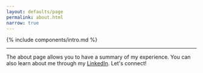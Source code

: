 ```yaml
---
layout: defaults/page
permalink: about.html
narrow: true
---
```


{% include components/intro.md %}

<hr />

The about page allows you to have a summary of my experience. You can also learn about me through my [LinkedIn](https://www.linkedin.com/in/selimamrouni/). Let's connect! 

<object data="{{ site.baseurl }}/theme/download/amrouni_selim_sa3516_resume.pdf" width="800" height="1000" type='application/pdf'/>